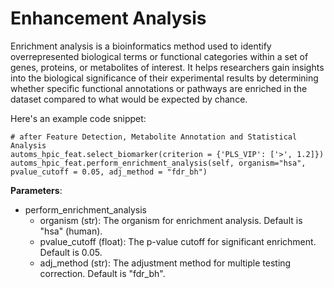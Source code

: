 # Enhancement Analysis

Enrichment analysis is a bioinformatics method used to identify overrepresented biological 
terms or functional categories within a set of genes, proteins, or metabolites of interest. 
It helps researchers gain insights into the biological significance of their experimental 
results by determining whether specific functional annotations or pathways are enriched in 
the dataset compared to what would be expected by chance.

Here's an example code snippet:
    
    # after Feature Detection, Metabolite Annotation and Statistical Analysis
    automs_hpic_feat.select_biomarker(criterion = {'PLS_VIP': ['>', 1.2]})
    automs_hpic_feat.perform_enrichment_analysis(self, organism="hsa", pvalue_cutoff = 0.05, adj_method = "fdr_bh")
    
**Parameters**:

- perform_enrichment_analysis
    - organism (str): The organism for enrichment analysis. Default is "hsa" (human).
    - pvalue_cutoff (float): The p-value cutoff for significant enrichment. Default is 0.05.
    - adj_method (str): The adjustment method for multiple testing correction. Default is "fdr_bh".

